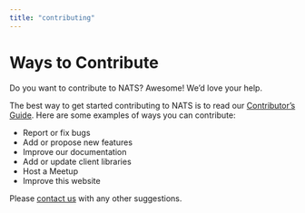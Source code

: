 ```yaml
---
title: "contributing"
---
```

# Ways to Contribute
Do you want to contribute to NATS? Awesome! We’d love your help.

The best way to get started contributing to NATS is to read our [Contributor’s Guide](https://nats.io/contributing/). Here are some examples of ways you can contribute:
- Report or fix bugs
- Add or propose new features
- Improve our documentation
- Add or update client libraries
- Host a Meetup
- Improve this website

Please [contact us](mailto:info@nats.io) with any other suggestions.